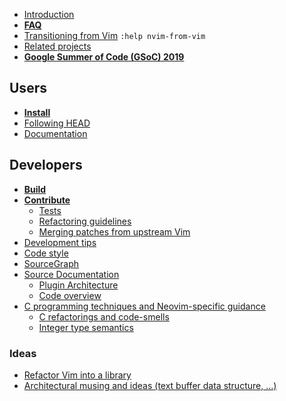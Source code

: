 - [Introduction](Introduction)
- **[FAQ](FAQ)**
- [Transitioning from Vim](https://neovim.io/doc/user/nvim.html#nvim-from-vim) `:help nvim-from-vim`
- [Related projects](Related-projects)
- **[Google Summer of Code (GSoC) 2019](GSoC-2019-Ideas)**

## Users

- **[Install](Installing-Neovim)**
- [Following HEAD](Following-HEAD)
- [Documentation](http://neovim.io/doc/)

## Developers

- **[Build](Building-Neovim)**
- **[Contribute](https://github.com/neovim/neovim/blob/master/CONTRIBUTING.md)**
    - [Tests](https://github.com/neovim/neovim/blob/master/test/README.md)
    - [Refactoring guidelines](https://github.com/neovim/neovim/wiki/Refactoring)
    - [Merging patches from upstream Vim](Merging-patches-from-upstream-Vim)
- [Development tips](Development-tips)
- [Code style](http://neovim.io/develop/style-guide.xml)
- [SourceGraph](https://sourcegraph.com/github.com/neovim/neovim)
- [Source Documentation](https://neovim.io/doc/dev/globals_func.html)
    - [Plugin Architecture](Plugin-UI-architecture)
    - [Code overview](Code-overview)
- [C programming techniques and Neovim-specific guidance](C-programming)
    - [C refactorings and code-smells](C-refactorings-and-code-smells-catalog)
    - [Integer type semantics](Integer-types-refactoring-guidelines)

### Ideas

- [Refactor Vim into a library](Refactor-vim-into-a-library)
- [Architectural musing and ideas (text buffer data structure, ...)](Architectural-musing-and-ideas)
